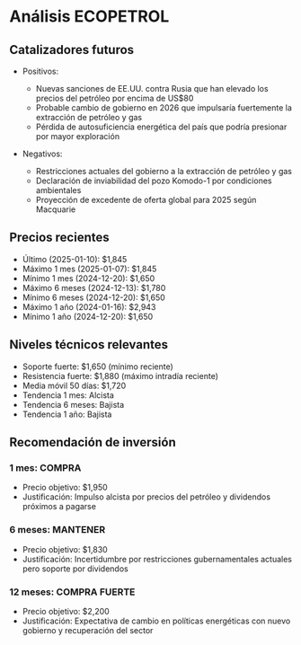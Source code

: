 # Análisis ECOPETROL

## Catalizadores futuros
- Positivos:
  * Nuevas sanciones de EE.UU. contra Rusia que han elevado los precios del petróleo por encima de US$80
  * Probable cambio de gobierno en 2026 que impulsaría fuertemente la extracción de petróleo y gas
  * Pérdida de autosuficiencia energética del país que podría presionar por mayor exploración

- Negativos:
  * Restricciones actuales del gobierno a la extracción de petróleo y gas
  * Declaración de inviabilidad del pozo Komodo-1 por condiciones ambientales
  * Proyección de excedente de oferta global para 2025 según Macquarie

## Precios recientes
- Último (2025-01-10): $1,845
- Máximo 1 mes (2025-01-07): $1,845  
- Mínimo 1 mes (2024-12-20): $1,650
- Máximo 6 meses (2024-12-13): $1,780
- Mínimo 6 meses (2024-12-20): $1,650
- Máximo 1 año (2024-01-16): $2,943
- Mínimo 1 año (2024-12-20): $1,650

## Niveles técnicos relevantes
- Soporte fuerte: $1,650 (mínimo reciente)
- Resistencia fuerte: $1,880 (máximo intradía reciente)
- Media móvil 50 días: $1,720
- Tendencia 1 mes: Alcista
- Tendencia 6 meses: Bajista
- Tendencia 1 año: Bajista

## Recomendación de inversión

### 1 mes: COMPRA
- Precio objetivo: $1,950
- Justificación: Impulso alcista por precios del petróleo y dividendos próximos a pagarse

### 6 meses: MANTENER  
- Precio objetivo: $1,830
- Justificación: Incertidumbre por restricciones gubernamentales actuales pero soporte por dividendos

### 12 meses: COMPRA FUERTE
- Precio objetivo: $2,200
- Justificación: Expectativa de cambio en políticas energéticas con nuevo gobierno y recuperación del sector
